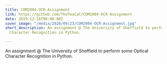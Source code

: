 ```yaml
---
title: COM2004-OCR-Assignment
link: https://github.com/TheTeaCat/COM2004-OCR-Assignment
date: 2019-12-16T00:00:00Z
cover_image: "/media/2020/09/23/COM2004-OCR-Assignment.jpg"
short_description: An assignment @ The University of Sheffield to perform some Optical
  Character Recognition in Python.

---
```

An assignment @ The University of Sheffield to perform some Optical Character Recognition in Python.